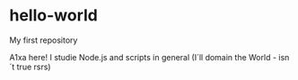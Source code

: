 # hello-world
My first repository

A1xa here! I studie Node.js and scripts in general (I´ll domain the World - isn´t true rsrs)
